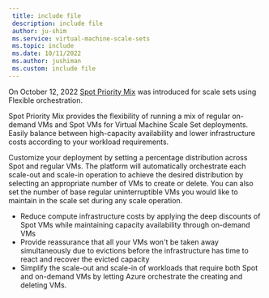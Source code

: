 ```yaml
---
 title: include file
 description: include file
 author: ju-shim
 ms.service: virtual-machine-scale-sets
 ms.topic: include
 ms.date: 10/11/2022
 ms.author: jushiman
 ms.custom: include file
---
```


On October 12, 2022  [Spot Priority Mix](../../virtual-machine-scale-sets/spot-priority-mix.md) was introduced for scale sets using Flexible orchestration.

Spot Priority Mix provides the flexibility of running a mix of regular on-demand VMs and Spot VMs for Virtual Machine Scale Set deployments. Easily balance between high-capacity availability and lower infrastructure costs according to your workload requirements.

Customize your deployment by setting a percentage distribution across Spot and regular VMs. The platform will automatically orchestrate each scale-out and scale-in operation to achieve the desired distribution by selecting an appropriate number of VMs to create or delete. You can also set the number of base regular uninterruptible VMs you would like to maintain in the scale set during any scale operation.

- Reduce compute infrastructure costs by applying the deep discounts of Spot VMs while maintaining capacity availability through on-demand VMs
- Provide reassurance that all your VMs won't be taken away simultaneously due to evictions before the infrastructure has time to react and recover the evicted capacity
- Simplify the scale-out and scale-in of workloads that require both Spot and on-demand VMs by letting Azure orchestrate the creating and deleting VMs.
